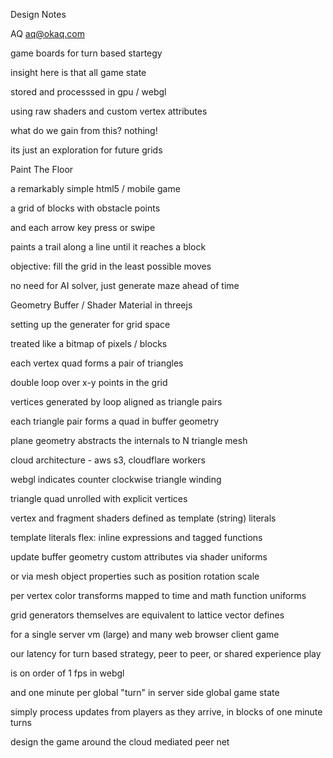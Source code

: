 Design Notes

AQ <aq@okaq.com>

game boards for turn based startegy

insight here is that all game state

stored and processsed in gpu / webgl

using raw shaders and custom vertex attributes

what do we gain from this? nothing!

its just an exploration for future grids

Paint The Floor

a remarkably simple html5 / mobile game

a grid of blocks with obstacle points

and each arrow key press or swipe

paints a trail along a line until it reaches a block

objective: fill the grid in the least possible moves

no need for AI solver, just generate maze ahead of time

Geometry Buffer / Shader Material in threejs

setting up the generater for grid space

treated like a bitmap of pixels / blocks

each vertex quad forms a pair of triangles

double loop over x-y points in the grid

vertices generated by loop aligned as triangle pairs

each triangle pair forms a quad in buffer geometry

plane geometry abstracts the internals to N triangle mesh

cloud architecture - aws s3, cloudflare workers

webgl indicates counter clockwise triangle winding

triangle quad unrolled with explicit vertices

vertex and fragment shaders defined as template (string) literals

template literals flex: inline expressions and tagged functions 

update buffer geometry custom attributes via shader uniforms

or via mesh object properties such as position rotation scale

per vertex color transforms mapped to time and math function uniforms

grid generators themselves are equivalent to lattice vector defines

for a single server vm (large) and many web browser client game

our latency for turn based strategy, peer to peer, or shared experience play

is on order of 1 fps in webgl

and one minute per global "turn" in server side global game state

simply process updates from players as they arrive, in blocks of one minute turns

design the game around the cloud mediated peer net



